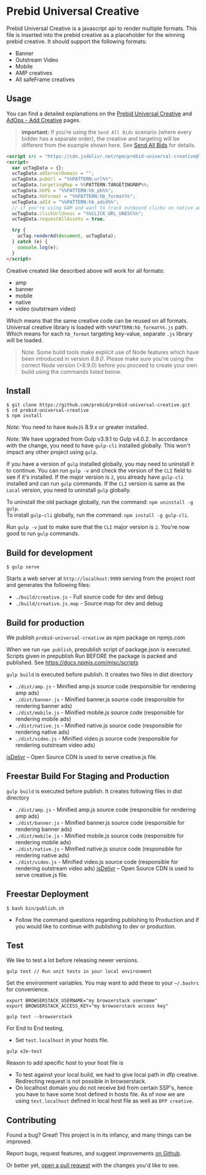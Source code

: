 # Prebid Universal Creative

Prebid Universal Creative is a javascript api to render multiple formats. This file is inserted into the prebid creative as a placeholder for the winning prebid creative. It should support the following formats:
 - Banner
 - Outstream Video
 - Mobile
 - AMP creatives
 - All safeFrame creatives
 
## Usage

You can find a detailed explanations on the [Prebid Universal Creative](https://docs.prebid.org/overview/prebid-universal-creative.html) and [AdOps - Add Creative](https://docs.prebid.org/adops/setting-up-prebid-with-the-appnexus-ad-server.html#step-3-add-creatives) pages.

> **important:** If you’re using the `Send All Bids` scenario (where every bidder has a separate order), the creative and targeting will be different from the example shown here. See [Send All Bids](https://docs.prebid.org/adops/send-all-vs-top-price.html#send-all-bids) for details.

```html
<script src = "https://cdn.jsdelivr.net/npm/prebid-universal-creative@latest/dist/%%PATTERN:hb_format%%.js"></script>
<script>
  var ucTagData = {};
  ucTagData.adServerDomain = "";
  ucTagData.pubUrl = "%%PATTERN:url%%";
  ucTagData.targetingMap = %%PATTERN:TARGETINGMAP%%;
  ucTagData.hbPb = "%%PATTERN:hb_pb%%";
  ucTagData.hbFormat = "%%PATTERN:hb_format%%";
  ucTagData.adId = "%%PATTERN:hb_adid%%";
  // if you're using GAM and want to track outbound clicks on native ads you can add this line
  ucTagData.clickUrlUnesc = "%%CLICK_URL_UNESC%%";
  ucTagData.requestAllAssets = true;

  try {
    ucTag.renderAd(document, ucTagData);
  } catch (e) {
    console.log(e);
  }
</script>
```

Creative created like described above will work for all formats:
- amp
- banner
- mobile
- native
- video (outstream video)

Which means that the same creative code can be reused on all formats.  
Universal creative library is loaded with `%%PATTERN:hb_format%%.js` path. Which means for each `hb_format` targeting key-value, separate `.js` library will be loaded.

> Note: Some build tools make explicit use of Node features which have been introduced in version *8.9.0*. Please make sure you're using the correct Node version (>8.9.0) before you proceed to create your own build using the commands listed below.

## Install

    $ git clone https://github.com/prebid/prebid-universal-creative.git
    $ cd prebid-universal-creative
    $ npm install

*Note:* You need to have `NodeJS` 8.9.x or greater installed.

*Note:* We have upgraded from Gulp v3.9.1 to Gulp v4.0.2. In accordance with the change, you need to have `gulp-cli` installed globally. This won't impact any other project using `gulp`.

If you have a version of `gulp` installed globally, you may need to uninstall it to continue. You can run `gulp -v` and check the version of the `CLI` field to see if it's installed. If the major version is `2`, you already have `gulp-cli` installed and can run `gulp` commands. If the `CLI` version is same as the `Local` version, you need to uninstall `gulp` globally.

To uninstall the old package globally, run the command: `npm uninstall -g gulp`. <br />
To install `gulp-cli` globally, run the command: `npm install -g gulp-cli`.

Run `gulp -v` just to make sure that the `CLI` major version is `2`. You're now good to run `gulp` commands.

## Build for development

    $ gulp serve

Starts a web server at `http://localhost:9999` serving from the project root and generates the following files:

+ `./build/creative.js` - Full source code for dev and debug
+ `./build/creative.js.map` - Source map for dev and debug

## Build for production

We publish `prebid-universal-creative` as npm package on npmjs.com

When we run `npm publish`, prepublish script of package.json is executed. Scripts given in prepublish Run BEFORE the package is packed and published. See https://docs.npmjs.com/misc/scripts

`gulp build` is executed before publish. It creates two files in dist directory

+ `./dist/amp.js` - Minified amp.js source code (responsible for rendering amp ads)
+ `./dist/banner.js` - Minified banner.js source code (responsible for rendering banner ads)
+ `./dist/mobile.js` - Minified mobile.js source code (responsible for rendering mobile ads)
+ `./dist/native.js` - Minified native.js source code (responsible for rendering native ads)
+ `./dist/video.js` - Minified video.js source code (responsible for rendering outstream video ads)

[jsDelivr](https://www.jsdelivr.com/) – Open Source CDN is used to serve creative.js file.

## Freestar Build For Staging and Production

`gulp build` is executed before publish. It creates following files in dist directory

+ `./dist/amp.js` - Minified amp.js source code (responsible for rendering amp ads)
+ `./dist/banner.js` - Minified banner.js source code (responsible for rendering banner ads)
+ `./dist/mobile.js` - Minified mobile.js source code (responsible for rendering mobile ads)
+ `./dist/native.js` - Minified native.js source code (responsible for rendering native ads)
+ `./dist/video.js` - Minified video.js source code (responsible for rendering outstream video ads)
  [jsDelivr](https://www.jsdelivr.com/) – Open Source CDN is used to serve creative.js file.

## Freestar Deployment
```
$ bash bin/publish.sh
```
- Follow the command questions regarding publishing to Production and if you would like to continue with publishing to dev or production.

## Test

We like to test a lot before releasing newer versions. 

   ```
   gulp test // Run unit tests in your local environment
   ```

   Set the environment variables. You may want to add these to your `~/.bashrc` for convenience.

   ```
   export BROWSERSTACK_USERNAME="my browserstack username"
   export BROWSERSTACK_ACCESS_KEY="my browserstack access key"
   ```
   
   ```
   gulp test --browserstack
   ```

   For End to End testing, 
   - Set `test.localhost` in your hosts file. 
   
   ```
   gulp e2e-test
   ``` 

   Reason to add specific host to your host file is
   - To test against your local build, we had to give local path in dfp creative. Redirecting request is not possible in browserstack.
   - On localhost domain you do not receive bid from certain SSP's, hence you have to have some host defined in hosts file. As of now we are using `test.localhost` defined in local host file as well as `DFP creative`.
## Contributing

Found a bug? Great!
This project is in its infancy, and many things can be improved.

Report bugs, request features, and suggest improvements [on Github](https://github.com/prebid/prebid-universal-creative/issues).

Or better yet, [open a pull request](https://github.com/prebid/prebid-universal-creative/compare) with the changes you'd like to see.

